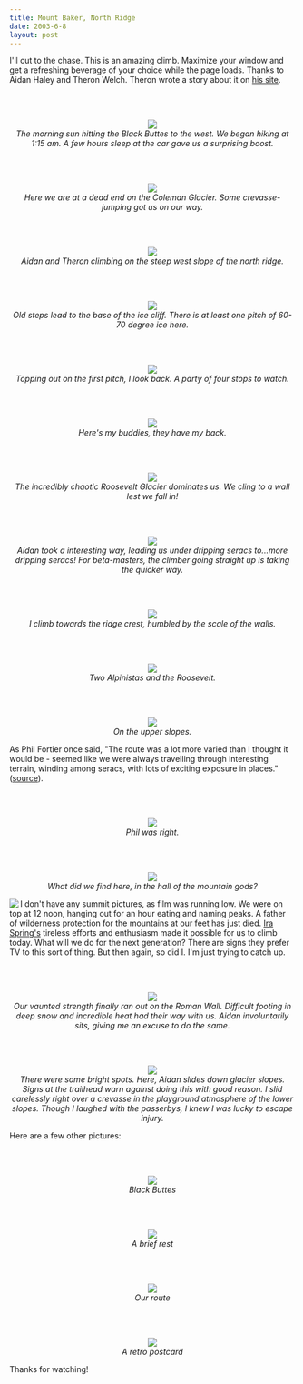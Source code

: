 ```yaml
---
title: Mount Baker, North Ridge
date: 2003-6-8
layout: post
---
```


I'll cut to the chase. This is an amazing climb. Maximize your window and
get a refreshing beverage of your choice while the page loads. Thanks to
Aidan Haley and Theron Welch. Theron wrote a story about it on
<a href="http://www.theronwelch.com/mountains/pnw/north/baker/index.htm">his site</a>.



<br><br><center>
<img src="images/articles/trips/2003/lookback.jpg"><br>
<i>The morning sun hitting the Black Buttes to the west. We began hiking at 1:15 am. A few hours sleep at the car gave us a surprising boost.</i><br></center>

<br><br><center>
<img src="images/articles/trips/2003/earlystart.jpg"><br>
<i>Here we are at a dead end on the Coleman Glacier. Some crevasse-jumping got us on our way.</i><br></center>

<br><br><center>
<img src="images/articles/trips/2003/onface.jpg"><br>
<i>Aidan and Theron climbing on the steep west slope of the north ridge.</i><br></center>

<br><br><center>
<img src="images/articles/trips/2003/tocliff.jpg"><br>
<i>Old steps lead to the base of the ice cliff. There is at least one pitch of 60-70 degree ice here.</i><br></center>

<br><br><center>
<img src="images/articles/trips/2003/somefolks.jpg"><br>
<i>Topping out on the first pitch, I look back. A party of four stops to watch.</i><br></center>

<br><br><center>
<img src="images/articles/trips/2003/theronnaid.jpg"><br>
<i>Here's my buddies, they have my back.</i><br></center>

<br><br><center>
<img src="images/articles/trips/2003/roosevelt.jpg"><br>
<i>The incredibly chaotic Roosevelt Glacier dominates us. We cling to a wall lest we fall in!</i><br></center>

<br><br><center>
<img src="images/articles/trips/2003/travpitch.jpg"><br>
<i>Aidan took a interesting way, leading us under dripping seracs to...more dripping seracs! For beta-masters, the climber going straight up is taking the quicker way.</i><br></center>

<br><br><center>
<img src="images/articles/trips/2003/travpitch2.jpg"><br>
<i>I climb towards the ridge crest, humbled by the scale of the walls.</i><br></center>

<br><br><center>
<img src="images/articles/trips/2003/backtonormal.jpg"><br>
<i>Two Alpinistas and the Roosevelt.</i><br></center>

<br><br><center>
<img src="images/articles/trips/2003/upperslope1.jpg"><br>
<i>On the upper slopes.</i><br></center>



As Phil Fortier once said, "The route was a lot more varied than I 
thought it would be - seemed like we were always travelling through 
interesting terrain, winding among seracs, with lots of exciting exposure 
in places." 
(<a href="http://www.mtnphil.com/NorthRidge2/NorthRidge2.html">source</a>).


<br><br><center>
<img src="images/articles/trips/2003/upperslope.jpg"><br>
<i>Phil was right.</i><br></center>

<br><br><center>
<img src="images/articles/trips/2003/hallofgods.jpg"><br>
<i>What did we find here, in the hall of the mountain gods?</i><br></center>



<img src="images/articles/trips/2003/celticcross2.gif" align=left>I don't have any summit pictures, 
as film was running low. We were on top at 12 noon,
hanging out for an hour eating and naming peaks. A father of
wilderness protection for the mountains at our feet has just died.
<a href="http://seattlepi.nwsource.com/local/116037_spring05.shtml">
Ira Spring's</a> tireless efforts and enthusiasm made it possible for us to climb
today. What will we do for the next generation? There are signs they prefer
TV to this sort of thing. But then again, so did I. I'm just trying to catch up.


<br><br><center>
<img src="images/articles/trips/2003/tiredroman.jpg"><br>
<i>Our vaunted strength finally ran out on the Roman Wall. Difficult footing in deep snow and incredible heat had their way with us. Aidan involuntarily sits, giving me an excuse to do the same.</i><br></center>

<br><br><center>
<img src="images/articles/trips/2003/longglissade.jpg"><br>
<i>There were some bright spots. Here, Aidan slides down glacier slopes. Signs at the trailhead warn against doing this with good reason. I slid carelessly right over a crevasse in the playground atmosphere of the lower slopes. Though I laughed with the passerbys, I knew I was lucky to escape injury.</i><br></center>



Here are a few other pictures: 


<br><br><center>
<img src="images/articles/trips/2003/bbuttes.jpg"><br>
<i>Black Buttes</i><br></center>

<br><br><center>
<img src="images/articles/trips/2003/onface2.jpg"><br>
<i>A brief rest</i><br></center>

<br><br><center>
<img src="images/articles/trips/2003/seetheridge.jpg"><br>
<i>Our route</i><br></center>

<br><br><center>
<img src="images/articles/trips/2003/postcard.jpg"><br>
<i>A retro postcard</i><br></center>




Thanks for watching!

